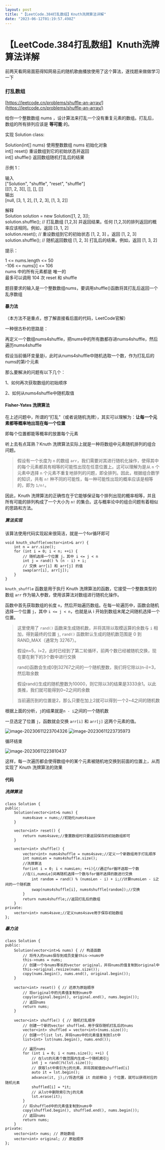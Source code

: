 ```yaml
---
layout: post
title: "【LeetCode.384打乱数组】Knuth洗牌算法详解"
date: "2023-06-12T01:19:57.498Z"
---
```

【LeetCode.384打乱数组】Knuth洗牌算法详解
=============================

前两天看网易面筋得知网易云的随机歌曲播放使用了这个算法，遂找题来做做学习一下

### 打乱数组

[https://leetcode.cn/problems/shuffle-an-array/](https://leetcode.cn/problems/shuffle-an-array/)

给你一个整数数组 nums ，设计算法来打乱一个没有重复元素的数组。打乱后，数组的所有排列应该是 **等可能** 的。

实现 Solution class:

Solution(int\[\] nums) 使用整数数组 nums 初始化对象  
int\[\] reset() 重设数组到它的初始状态并返回  
int\[\] shuffle() 返回数组随机打乱后的结果

示例 1：

输入  
\["Solution", "shuffle", "reset", "shuffle"\]  
\[\[\[1, 2, 3\]\], \[\], \[\], \[\]\]  
输出  
\[null, \[3, 1, 2\], \[1, 2, 3\], \[1, 3, 2\]\]

解释  
Solution solution = new Solution(\[1, 2, 3\]);  
solution.shuffle(); // 打乱数组 \[1,2,3\] 并返回结果。任何 \[1,2,3\]的排列返回的概率应该相同。例如，返回 \[3, 1, 2\]  
solution.reset(); // 重设数组到它的初始状态 \[1, 2, 3\] 。返回 \[1, 2, 3\]  
solution.shuffle(); // 随机返回数组 \[1, 2, 3\] 打乱后的结果。例如，返回 \[1, 3, 2\]

提示：

1 <= nums.length <= 50  
\-106 <= nums\[i\] <= 106  
nums 中的所有元素都是 唯一的  
最多可以调用 104 次 reset 和 shuffle

题目要求的输入是一个整数数组nums，要调用shuffle()函数将其打乱后返回一个乱序数组

#### 暴力法

（本方法不是重点，想了解直接看后面的代码，LeetCode官解）

一种很古朴的思路是：

再定义一个数组nums4shuffle，把nums中的所有数都存进nums4shuffle，然后遍历nums4shuffle

假设当前循环变量是i，此时从nums4shuffle中随机选取一个数，作为打乱后的nums的第i个元素

那么要解决的问题有以下几个：

1、如何再次获取数组的初始顺序

2、如何从nums4shuffle中随机取值

#### Fisher-Yates 洗牌算法

在上述问题中，所谓的“打乱”（或者说随机洗牌），其实可以理解为：**让每一个元素都等概率地出现在每一个位置**

即每个位置都能等概率的放置每个元素

听上去有点耳熟？Knuth 洗牌算法实际上就是一种将数组中元素随机排列的组合问题。

> 假设有一个长度为 `n` 的数组 `arr`，我们需要对其进行随机化操作，使得其中的每个元素都具有相等的可能性出现在任意位置上。这可以理解为是从 `n` 个元素中选择 `n` 个元素不重复地排列的问题，即全排列。因此，根据组合数学的知识，共有 `n!` 种不同的可能性，每一种可能性出现的概率应该是相等的，即为 `1/n!`。

因此，Knuth 洗牌算法的正确性在于它能够保证每个排列出现的概率相等，并且所有可能的排列构成了一个大小为 `n!` 的集合。这与概率论中的组合问题有着相似的思路和方法。

##### 算法实现

该算法使用代码实现起来很简洁，就是一个for循环即可

    void knuth_shuffle(vector<int>& arr) {
        int n = arr.size();
        for (int i = 0; i < n; ++i) {
            // 随机选择一个位置 j，其中 i <= j < n
            int j = rand() % (n - i) + i;
            // 交换 arr[i] 和 arr[j] 的值
            swap(arr[i], arr[j]);
        }
    }
    

`knuth_shuffle` 函数是用于执行 Knuth 洗牌算法的函数，它接受一个整数类型的数组 `arr` 作为输入参数，使用该算法对数组进行随机化操作。

函数中首先获取数组的长度 `n`，然后开始遍历数组。在每一轮遍历中，函数会随机选择一个位置 `j`，其中 `i <= j < n`，也就是从 i 开始到数组末尾之间随机选择一个位置。

> 这里使用了 `rand()` 函数来生成随机数，并将其除以取模运算的余数与 `i` 相加，得到最终的位置 `j`, `rand()` 函数默认生成的随机数范围是 0 到 RAND\_MAX（通常为 32767）。
> 
> 假设n=5，i=2，此时已经到了第二轮循环，前两个数已经被随机交换，现在要在剩下的3个数中进行交换
> 
> rand()函数会生成0到32767之间的一个随机整数，我们将它除以(n-i)=3，然后取余数
> 
> 假设rand()生成的随机整数为10000，则它除以3的结果是3333余1。以此类推，我们就可能得到0~2之间的余数
> 
> 当前遍历到的位置是2，那么只要在加上2就可以得到一个2~4之间的随机数

根据上面的分析，`j`的结果就是`n - i`之间的一个随机数

一旦选定了位置 `j`，函数就会交换 `arr[i]` 和 `arr[j]` 这两个元素的值。

![image-20230611223704326](https://img2023.cnblogs.com/blog/2382229/202306/2382229-20230611231113265-1721651687.png) ![image-20230611223735973](https://img2023.cnblogs.com/blog/2382229/202306/2382229-20230611231049572-1862073250.png)

循环结束

![image-20230611223810437](https://img2023.cnblogs.com/blog/2382229/202306/2382229-20230611231020314-842632372.png)

这样，每一次遍历都会使得数组中的某个元素被随机地交换到前面的位置上，从而实现了 Knuth 洗牌算法的效果

#### 代码

##### 洗牌算法

    class Solution {
    public:
        Solution(vector<int>& nums) {        
            nums4save = nums;//初始化nums4save
        }
        
        vector<int> reset() {
            return nums4save;//重置数组时只要返回保存的初始数组即可
        }
        
        vector<int> shuffle() {
            vector<int> nums4shuffle = nums4save;//定义一个新数组用于打乱顺序
            int numsLen = nums4shuffle.size();
            //洗牌算法
            for(int i = 0; i < numsLen; ++i){//通过for循环选取一个数
            //在(i,numsLe]间再随机选择一个数与for循环选择的数进行交换
                int random = rand() % (numsLen - i) + i;//计算numsLen - i之间的一个随机数
                swap(nums4shuffle[i], nums4shuffle[random]);//交换
            }
            return nums4shuffle;//返回打乱后的数组
        }
    private:
        vector<int> nums4save;//定义nums4save用于保存初始数组
    };
    

##### 暴力法

    class Solution {
    public:
        Solution(vector<int>& nums) { // 构造函数
            // 将传入的nums保存到成员变量this->nums中
            this->nums = nums;
            // 创建一个与nums等长的vector original，并将nums的值复制到original中
            this->original.resize(nums.size());
            copy(nums.begin(), nums.end(), original.begin());
        }
        
        vector<int> reset() { // 还原为原始顺序
            // 将original中的元素值复制到nums中
            copy(original.begin(), original.end(), nums.begin());
            // 返回nums
            return nums;
        }
        
        vector<int> shuffle() { // 随机打乱顺序
            // 创建一个新的vector shuffled，用于保存随机打乱后的nums
            vector<int> shuffled = vector<int>(nums.size());
            // 创建一个list lst，并将nums中的元素值复制到lst中
            list<int> lst(nums.begin(), nums.end());
          
            // 遍历nums
            for (int i = 0; i < nums.size(); ++i) {
                // 在lst的元素个数范围内生成一个随机索引j
                int j = rand()%(lst.size());
                // 获取lst中索引为j的元素，并将其赋值给shuffled[i]
                auto it = lst.begin();
                advance(it, j);//将迭代器 it 向前移动 j 个位置，就可以获得对应的随机元素
                shuffled[i] = *it;
                // 从lst中删除索引为j的元素
                lst.erase(it);
            }
            // 将shuffled中的元素值复制到nums中
            copy(shuffled.begin(), shuffled.end(), nums.begin());
            // 返回nums
            return nums;
        }
    private:
        vector<int> nums; // 原始数组
        vector<int> original; // 原始顺序
    };